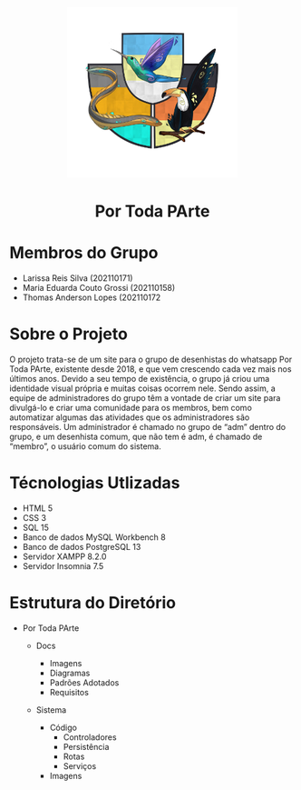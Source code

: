 <p align="center">
    <img src="https://raw.githubusercontent.com/thomas-lp/Por-Toda-PArte/main/Docs/Imagens/Logo.png?token=GHSAT0AAAAAAB4CSWFI3WXZNR7RYEJRVVQ4Y7XRFMA" alt="Logo" width="300" height="300">
</p>

<h1 align="center"> Por Toda PArte </h1>
   
# Membros do Grupo

- Larissa Reis Silva (202110171)
- Maria Eduarda Couto Grossi (202110158)
- Thomas Anderson Lopes (202110172

# Sobre o Projeto

O projeto trata-se de um site para o grupo de desenhistas do whatsapp Por Toda PArte, existente desde 2018, e que vem crescendo cada vez mais nos últimos anos. Devido a seu tempo de existência, o grupo já criou uma identidade visual própria e muitas coisas ocorrem nele. Sendo assim, a equipe de administradores do grupo têm a vontade de criar um site para divulgá-lo e criar uma comunidade para os membros, bem como automatizar algumas das atividades que os administradores são responsáveis. Um administrador é chamado no grupo de “adm” dentro do grupo, e um desenhista comum, que não tem é adm, é chamado de “membro”, o usuário comum do sistema.


# Técnologias Utlizadas

- HTML 5
- CSS 3
- SQL 15
- Banco de dados MySQL Workbench 8
- Banco de dados PostgreSQL 13
- Servidor XAMPP 8.2.0
- Servidor Insomnia 7.5


# Estrutura do Diretório

- Por Toda PArte
    - Docs
        - Imagens
        - Diagramas
        - Padrões Adotados
        - Requisitos
        
    - Sistema
        - Código
            - Controladores
            - Persistência
            - Rotas
            - Serviços
        - Imagens
